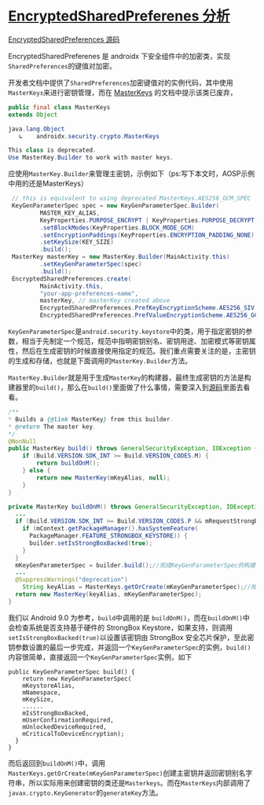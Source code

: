 # [EncryptedSharedPreferenes 分析](https://github.com/Urchinzhou/gitblog/issues/4)

[EncryptedSharedPreferences 源码](https://github.com/androidx/androidx/blob/androidx-master-dev/security/crypto/src/main/java/androidx/security/crypto/EncryptedSharedPreferences.java)

EncryptedSharedPreferenes 是 androidx 下安全组件中的加密类，实现`SharedPreferences`的键值对加密。

开发者文档中提供了`SharedPreferences`加密键值对的实例代码，其中使用`MasterKeys`来进行密钥管理，而在 [MasterKeys](https://developer.android.com/reference/androidx/security/crypto/MasterKeys?hl=zh-cn) 的文档中提示该类已废弃，

```java
public final class MasterKeys
extends Object

java.lang.Object
   ↳	androidx.security.crypto.MasterKeys

This class is deprecated.
Use MasterKey.Builder to work with master keys.
```

应使用`MasterKey.Builder`来管理主密钥，示例如下（ps:写下本文时，AOSP示例中用的还是MasterKeys）

```java
 // this is equivalent to using deprecated MasterKeys.AES256_GCM_SPEC
 KeyGenParameterSpec spec = new KeyGenParameterSpec.Builder(
         MASTER_KEY_ALIAS,
         KeyProperties.PURPOSE_ENCRYPT | KeyProperties.PURPOSE_DECRYPT)
         .setBlockModes(KeyProperties.BLOCK_MODE_GCM)
         .setEncryptionPaddings(KeyProperties.ENCRYPTION_PADDING_NONE)
         .setKeySize(KEY_SIZE)
         .build();
 MasterKey masterKey = new MasterKey.Builder(MainActivity.this)
         .setKeyGenParameterSpec(spec)
         .build();
 EncryptedSharedPreferences.create(
         MainActivity.this,
         "your-app-preferences-name",
         masterKey, // masterKey created above
         EncryptedSharedPreferences.PrefKeyEncryptionScheme.AES256_SIV,
         EncryptedSharedPreferences.PrefValueEncryptionScheme.AES256_GCM);
```

`KeyGenParameterSpec`是`android.security.keystore`中的类，用于指定密钥的参数，相当于先制定一个规范，规范中指明密钥别名、密钥用途、加密模式等密钥属性，然后在生成密钥的时候直接使用指定的规范。我们重点需要关注的是，主密钥的生成和存储，也就是下面调用的`MasterKey.Builder`方法。

`MasterKey.Builder`就是用于生成`MasterKey`的构建器，最终生成密钥的方法是构建器里的`build()`，那么在`build()`里面做了什么事情，需要深入到[源码](https://github.com/androidx/androidx/blob/androidx-master-dev/security/crypto/src/main/java/androidx/security/crypto/MasterKey.java)里面去看看。

```java
/**
* Builds a {@link MasterKey} from this builder.
* @return The master key.
*/
@NonNull
public MasterKey build() throws GeneralSecurityException, IOException {
	if (Build.VERSION.SDK_INT >= Build.VERSION_CODES.M) {
		return buildOnM();
	} else {
		return new MasterKey(mKeyAlias, null);
	}
}

private MasterKey buildOnM() throws GeneralSecurityException, IOException {
  ...
  if (Build.VERSION.SDK_INT >= Build.VERSION_CODES.P && mRequestStrongBoxBacked) {
    if (mContext.getPackageManager().hasSystemFeature(
      PackageManager.FEATURE_STRONGBOX_KEYSTORE)) {
      builder.setIsStrongBoxBacked(true);
    }
  }
  mKeyGenParameterSpec = builder.build();//完成KeyGenParameterSpec的构建
  ...
  @SuppressWarnings("deprecation")
    String keyAlias = MasterKeys.getOrCreate(mKeyGenParameterSpec);//按照Spec指定的参数创建密钥
  return new MasterKey(keyAlias, mKeyGenParameterSpec);
}
```

我们以 Android 9.0 为参考，`build`中调用的是 `buildOnM()`，而在`buildOnM()`中会检查系统是否支持基于硬件的 StrongBox Keystore，如果支持，则调用`setIsStrongBoxBacked(true)`以设置该密钥由 StrongBox 安全芯片保护，至此密钥参数设置的最后一步完成，并返回一个`KeyGenParameterSpec`的实例，`build()`内容很简单，直接返回一个`KeyGenParameterSpec`实例，如下

```
public KeyGenParameterSpec build() {
	return new KeyGenParameterSpec(
    mKeystoreAlias,
    mNamespace,
    mKeySize,
    ......
    mIsStrongBoxBacked,
    mUserConfirmationRequired,
    mUnlockedDeviceRequired,
    mCriticalToDeviceEncryption);
  }
}
```

而后返回到`buildOnM()`中，调用`MasterKeys.getOrCreate(mKeyGenParameterSpec)`创建主密钥并返回密钥别名字符串，所以实际用来创建密钥的类还是`Masterkeys`。而在`MasterKeys`内部调用了`javax.crypto.KeyGenerator`的`generateKey`方法。


